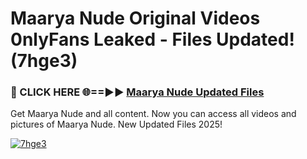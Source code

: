 # Maarya Nude Original Videos 0nlyFans Leaked - Files Updated! (7hge3)

<h3>🔴 CLICK HERE 🌐==►► <a href="https://tinyurl.com/yc6ubb5a" rel="nofollow">Maarya Nude Updated Files</a></h3>

Get Maarya Nude and all content. Now you can access all videos and pictures of Maarya Nude. New Updated Files 2025!

[![7hge3](https://i.imgur.com/7eu0CRL.gif)](https://tinyurl.com/yc6ubb5a)
